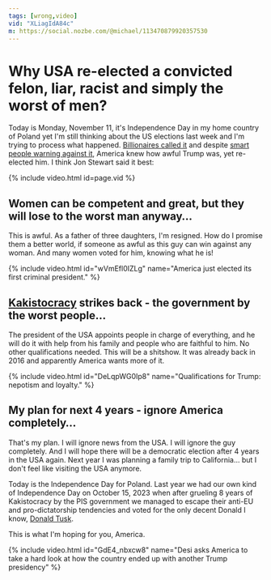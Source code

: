 ```yaml
---
tags: [wrong,video]
vid: "XLiagIdA84c"
m: https://social.nozbe.com/@michael/113470879920357530
---
```


# Why USA re-elected a convicted felon, liar, racist and simply the worst of men?

Today is Monday, November 11, it's Independence Day in my home country of Poland yet I'm still thinking about the US elections last week and I'm trying to process what happened. [Billionaires called it](/freedom) and despite [smart people warning against it](/fcktrump/), America knew how awful Trump was, yet re-elected him. I think Jon Stewart said it best:

{% include video.html id=page.vid %}

<!--More-->

## Women can be competent and great, but they will lose to the worst man anyway…

This is awful. As a father of three daughters, I'm resigned. How do I promise them a better world, if someone as awful as this guy can win against any woman. And many women voted for him, knowing what he is!

{% include video.html id="wVmEfl0IZLg" name="America just elected its first criminal president." %}

## [Kakistocracy](https://en.wikipedia.org/wiki/Kakistocracy) strikes back - the government by the worst people…

The president of the USA appoints people in charge of everything, and he will do it with help from his family and people who are faithful to him. No other qualifications needed. This will be a shitshow. It was already back in 2016 and apparently America wants more of it.

{% include video.html id="DeLqpWG0Ip8" name="Qualifications for Trump: nepotism and loyalty." %}

## My plan for next 4 years - ignore America completely…

That's my plan. I will ignore news from the USA. I will ignore the guy completely. And I will hope there will be a democratic election after 4 years in the USA again. Next year I was planning a family trip to California… but I don't feel like visiting the USA anymore.

Today is the Independence Day for Poland. Last year we had our own kind of Independence Day on October 15, 2023 when after grueling 8 years of Kakistocracy by the PIS government we managed to escape their anti-EU and pro-dictatorship tendencies and voted for the only decent Donald I know, [Donald Tusk](https://en.wikipedia.org/wiki/Donald_Tusk).

This is what I'm hoping for you, America.

{% include video.html id="GdE4_nbxcw8" name="Desi asks America to take a hard look at how the country ended up with another Trump presidency" %}

[n]: https://michael.gratis/nozbe
[np]: https://michael.gratis/nozbepersonal